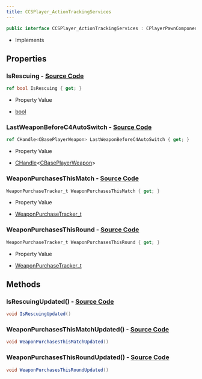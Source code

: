 ```yaml
---
title: CCSPlayer_ActionTrackingServices
---
```


```csharp
public interface CCSPlayer_ActionTrackingServices : CPlayerPawnComponent, ISchemaClass<CPlayerPawnComponent>, ISchemaClass<CCSPlayer_ActionTrackingServices>, ISchemaField, ISchemaClass, INativeHandle
```

- Implements

## Properties

### **IsRescuing** - [Source Code](https://github.com/swiftly-solution/swiftlys2/blob/main/managed/src/SwiftlyS2.Generated/Schemas/Interfaces/CCSPlayer_ActionTrackingServices.cs#L18)

```csharp
ref bool IsRescuing { get; }
```

- Property Value

- [bool](https://learn.microsoft.com/dotnet/api/system.boolean)

### **LastWeaponBeforeC4AutoSwitch** - [Source Code](https://github.com/swiftly-solution/swiftlys2/blob/main/managed/src/SwiftlyS2.Generated/Schemas/Interfaces/CCSPlayer_ActionTrackingServices.cs#L16)

```csharp
ref CHandle<CBasePlayerWeapon> LastWeaponBeforeC4AutoSwitch { get; }
```

- Property Value

- [CHandle](/docs/api/shared/natives/chandle-1)<[CBasePlayerWeapon](/docs/api/shared/schemadefinitions/cbaseplayerweapon)>

### **WeaponPurchasesThisMatch** - [Source Code](https://github.com/swiftly-solution/swiftlys2/blob/main/managed/src/SwiftlyS2.Generated/Schemas/Interfaces/CCSPlayer_ActionTrackingServices.cs#L20)

```csharp
WeaponPurchaseTracker_t WeaponPurchasesThisMatch { get; }
```

- Property Value

- [WeaponPurchaseTracker_t](/docs/api/shared/schemadefinitions/weaponpurchasetracker_t)

### **WeaponPurchasesThisRound** - [Source Code](https://github.com/swiftly-solution/swiftlys2/blob/main/managed/src/SwiftlyS2.Generated/Schemas/Interfaces/CCSPlayer_ActionTrackingServices.cs#L22)

```csharp
WeaponPurchaseTracker_t WeaponPurchasesThisRound { get; }
```

- Property Value

- [WeaponPurchaseTracker_t](/docs/api/shared/schemadefinitions/weaponpurchasetracker_t)

## Methods

### **IsRescuingUpdated()** - [Source Code](https://github.com/swiftly-solution/swiftlys2/blob/main/managed/src/SwiftlyS2.Generated/Schemas/Interfaces/CCSPlayer_ActionTrackingServices.cs#L24)

```csharp
void IsRescuingUpdated()
```

### **WeaponPurchasesThisMatchUpdated()** - [Source Code](https://github.com/swiftly-solution/swiftlys2/blob/main/managed/src/SwiftlyS2.Generated/Schemas/Interfaces/CCSPlayer_ActionTrackingServices.cs#L25)

```csharp
void WeaponPurchasesThisMatchUpdated()
```

### **WeaponPurchasesThisRoundUpdated()** - [Source Code](https://github.com/swiftly-solution/swiftlys2/blob/main/managed/src/SwiftlyS2.Generated/Schemas/Interfaces/CCSPlayer_ActionTrackingServices.cs#L26)

```csharp
void WeaponPurchasesThisRoundUpdated()
```

